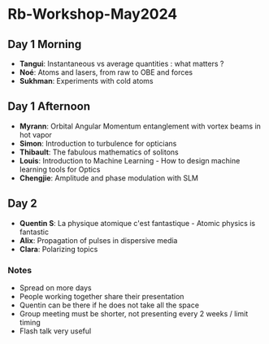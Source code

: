 # Rb-Workshop-May2024

## Day 1 Morning
- **Tangui**:	Instantaneous vs average quantities : what matters ?
- **Noé**:	Atoms and lasers, from raw to OBE and forces
- **Sukhman**:	Experiments with cold atoms
## Day 1 Afternoon
- **Myrann**:	Orbital Angular Momentum entanglement with vortex beams in hot vapor
- **Simon**:	Introduction to turbulence for opticians
- **Thibault**:	The fabulous mathematics of solitons
- **Louis**:	Introduction to Machine Learning - How to design machine learning tools for Optics
- **Chengjie**:	Amplitude and phase modulation with SLM

## Day 2
- **Quentin S**:	La physique atomique c'est fantastique - Atomic physics is fantastic
- **Alix**:	Propagation of pulses in dispersive media
- **Clara**:	Polarizing topics

### Notes
- Spread on more days
- People working together share their presentation
- Quentin can be there if he does not take all the space
- Group meeting must be shorter, not presenting every 2 weeks / limit timing
- Flash talk very useful
